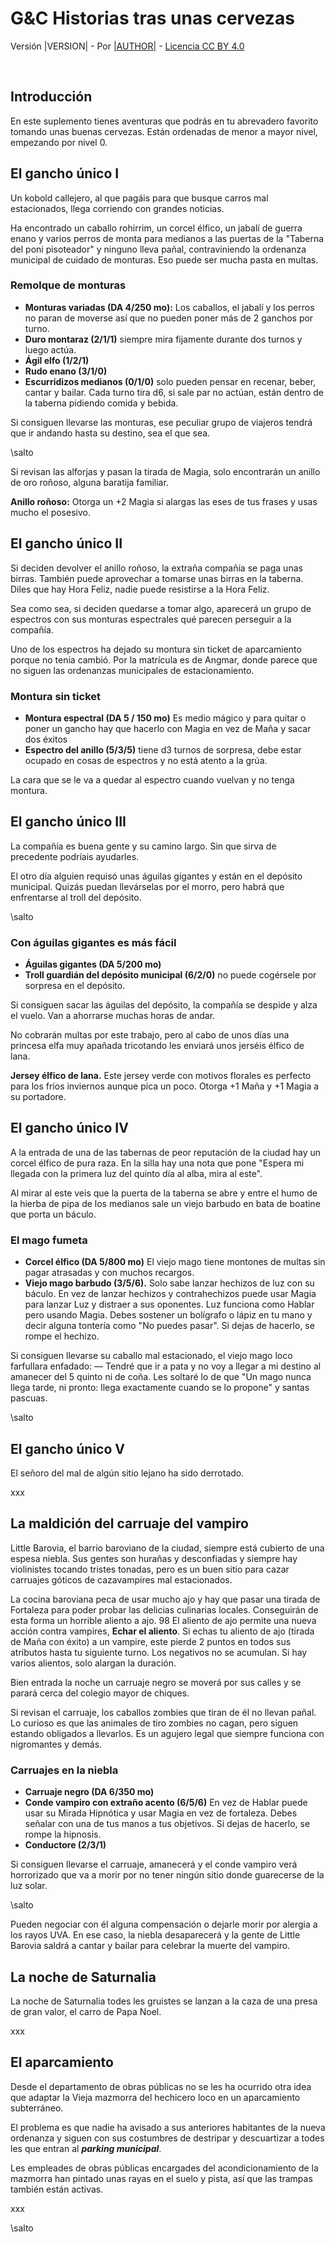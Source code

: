 # G&C Historias tras unas cervezas

Versión |VERSION| - Por [|AUTHOR|](|AUTHORURL|) - [Licencia CC BY 4.0](https://creativecommons.org/licenses/by/4.0/deed.es)

&nbsp;

## Introducción

En este suplemento tienes aventuras que podrás en tu abrevadero favorito tomando unas buenas cervezas. Están ordenadas de menor a mayor nivel, empezando por nivel 0.

## El gancho único I

Un kobold callejero, al que pagáis para que busque carros mal estacionados, llega corriendo con grandes noticias.

Ha encontrado un caballo rohirrim, un corcel élfico, un jabalí de guerra enano y varios perros de monta para medianos a las puertas de la "Taberna del poni pisoteador" y ninguno lleva pañal, contraviniendo la ordenanza municipal de cuidado de monturas. Eso puede ser mucha pasta en multas.

### Remolque de monturas

* **Monturas variadas (DA 4/250 mo):** Los caballos, el jabalí y los perros no paran de moverse así que no pueden poner más de 2 ganchos por turno.
* **Duro montaraz (2/1/1)** siempre mira fijamente durante dos turnos y luego actúa.
* **Ágil elfo (1/2/1)**
* **Rudo enano (3/1/0)**
* **Escurridizos medianos (0/1/0)** solo pueden pensar en recenar, beber, cantar y bailar. Cada turno tira d6, si sale par no actúan, están dentro de la taberna pidiendo comida y bebida.

Si consiguen llevarse las monturas, ese peculiar grupo de viajeros tendrá que ir andando hasta su destino, sea el que sea. 

\salto

Si revisan las alforjas y pasan la tirada de Magia, solo encontrarán un anillo de oro roñoso, alguna baratija familiar.

**Anillo roñoso:** Otorga un +2 Magia si alargas las eses de tus frases y usas mucho el posesivo.

## El gancho único II

Si deciden devolver el anillo roñoso, la extraña compañía se paga unas birras. También puede aprovechar a tomarse unas birras en la taberna. Diles que hay Hora Feliz, nadie puede resistirse a la Hora Feliz.

Sea como sea, si deciden quedarse a tomar algo, aparecerá un grupo de espectros con sus monturas espectrales qué parecen perseguir a la compañía.

Uno de los espectros ha dejado su montura sin ticket de aparcamiento porque no tenía cambió. Por la matrícula es de Angmar, donde parece que no siguen las ordenanzas municipales de estacionamiento.

### Montura sin ticket

* **Montura espectral (DA 5 / 150 mo)** Es medio mágico y para quitar o poner un gancho hay que hacerlo con Magia en vez de Maña y sacar dos éxitos
* **Espectro del anillo (5/3/5)** tiene d3 turnos de sorpresa, debe estar ocupado en cosas de espectros y no está atento a la grúa.

La cara que se le va a quedar al espectro cuando vuelvan y no tenga montura.

## El gancho único III

La compañía es buena gente y su camino largo. Sin que sirva de precedente podríais ayudarles.

El otro día alguien requisó unas águilas gigantes y están en el depósito municipal. Quizás puedan llevárselas por el morro, pero habrá que enfrentarse al troll del depósito.

\salto

### Con águilas gigantes es más fácil
* **Águilas gigantes (DA 5/200 mo)** 
* **Troll guardián del depósito municipal (6/2/0)** no puede cogérsele por sorpresa en el depósito.

Si consiguen sacar las águilas del depósito, la compañía se despide y alza el vuelo. Van a ahorrarse muchas horas de andar.

No cobrarán multas por este trabajo, pero al cabo de unos días una princesa elfa muy apañada tricotando les enviará unos jerséis élfico de lana. 

**Jersey élfico de lana.** Este jersey verde con motivos florales es perfecto para los fríos inviernos aunque pica un poco. Otorga +1 Maña y +1 Magia a su portadore.

## El gancho único IV

A la entrada de una de las tabernas de peor reputación de la ciudad hay un corcel élfico de pura raza. En la silla hay una nota que pone "Espera mi llegada con la primera luz del quinto día al alba, mira al este".

Al mirar al este veis que la puerta de la taberna se abre y entre el humo de la hierba de pipa de los medianos sale un viejo barbudo en bata de boatine que porta un báculo.

### El mago fumeta
* **Corcel élfico (DA 5/800 mo)** El viejo mago tiene montones de multas sin pagar atrasadas y con muchos recargos.
* **Viejo mago barbudo (3/5/6).** Solo sabe lanzar hechizos de luz con su báculo. En vez de lanzar hechizos y contrahechizos puede usar Magia para lanzar Luz y distraer a sus oponentes. Luz funciona como Hablar pero usando Magia. Debes sostener un bolígrafo o lápiz en tu mano y decir alguna tontería como "No puedes pasar". Si dejas de hacerlo, se rompe el hechizo.

Si consiguen llevarse su caballo mal estacionado, el viejo mago loco farfullara enfadado:
— Tendré que ir a pata y no voy a llegar a mi destino al amanecer del 5 quinto ni de coña. Les soltaré lo de que "Un mago nunca llega tarde, ni pronto: llega exactamente cuando se lo propone" y santas pascuas.

\salto

## El gancho único V

El señoro del mal de algún sitio lejano ha sido derrotado.

xxx

## La maldición del carruaje del vampiro

Little Barovia, el barrio baroviano de la ciudad, siempre está cubierto de una espesa niebla. Sus gentes son hurañas y desconfiadas y siempre hay violinistes tocando tristes tonadas, pero es un buen sitio para cazar carruajes góticos de cazavampires mal estacionados.

La cocina baroviana peca de usar mucho ajo y hay que pasar una tirada de Fortaleza para poder probar las delicias culinarias locales. Conseguirán de esta forma un horrible aliento a ajo.
98
El aliento de ajo permite una nueva acción contra vampires, **Echar el aliento**. Si echas tu aliento de ajo (tirada de Maña con éxito) a un vampire, este pierde 2 puntos en todos sus atributos hasta tu siguiente turno. Los negativos no se acumulan. Si hay varios alientos, solo alargan la duración.

Bien entrada la noche un carruaje negro se moverá por sus calles y se parará cerca del colegio mayor de chiques.

Si revisan el carruaje, los caballos zombies que tiran de él no llevan pañal. Lo curioso es que las animales de tiro zombies no cagan, pero siguen estando obligados a llevarlos. Es un agujero legal que siempre funciona con nigromantes y demás.

### Carruajes en la niebla

* **Carruaje negro (DA 6/350 mo)** 
* **Conde vampiro con extraño acento (6/5/6)** En vez de Hablar puede usar su Mirada Hipnótica y usar Magia en vez de fortaleza. Debes señalar con una de tus manos a tus objetivos. Si dejas de hacerlo, se rompe la hipnosis.
* **Conductore (2/3/1)**

Si consiguen llevarse el carruaje, amanecerá y el conde vampiro verá horrorizado que va a morir por no tener ningún sitio donde guarecerse de la luz solar.

\salto

Pueden negociar con él alguna compensación o dejarle morir por alergia a los rayos UVA. En ese caso, la niebla desaparecerá y la gente de Little Barovia saldrá a cantar y bailar para celebrar la muerte del vampiro.

## La noche de Saturnalia

La noche de Saturnalia todes les gruistes se lanzan a la caza de una presa de gran valor, el carro de Papa Noel.

xxx

## El aparcamiento

Desde el departamento de obras públicas no se les ha ocurrido otra idea que adaptar la Vieja mazmorra del hechicero loco en un aparcamiento subterráneo.

El problema es que nadie ha avisado a sus anteriores habitantes de la nueva ordenanza y siguen con sus costumbres de destripar y descuartizar a todes les que entran al ***parking municipal***. 

Les empleades de obras públicas encargades del acondicionamiento de la mazmorra han pintado unas rayas en el suelo y pista, así que las trampas también están activas.

xxx

\salto